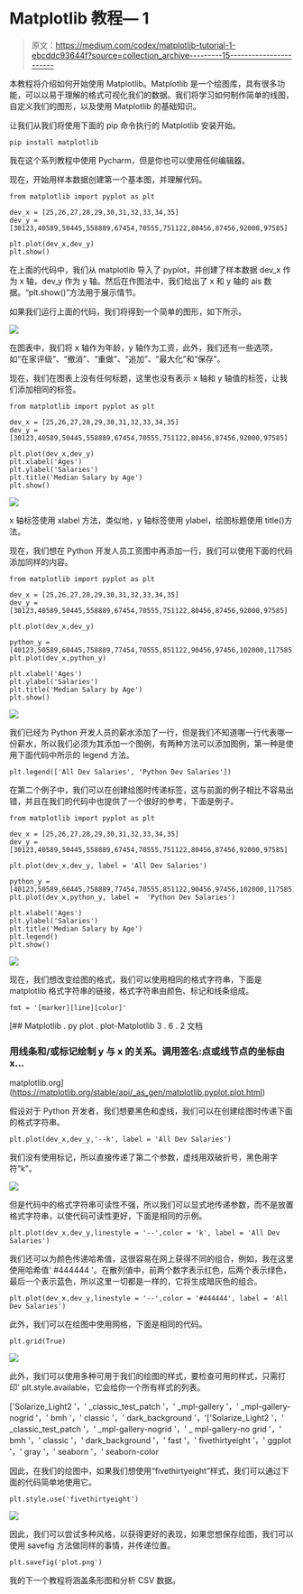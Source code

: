 # Matplotlib 教程— 1

> 原文：<https://medium.com/codex/matplotlib-tutorial-1-ebcddc93644f?source=collection_archive---------15----------------------->

本教程将介绍如何开始使用 Matplotlib。Matplotlib 是一个绘图库，具有很多功能，可以以易于理解的格式可视化我们的数据。我们将学习如何制作简单的线图，自定义我们的图形，以及使用 Matplotlib 的基础知识。

让我们从我们将使用下面的 pip 命令执行的 Matplotlib 安装开始。

```
pip install matplotlib
```

我在这个系列教程中使用 Pycharm，但是你也可以使用任何编辑器。

现在，开始用样本数据创建第一个基本图，并理解代码。

```
from matplotlib import pyplot as plt

dev_x = [25,26,27,28,29,30,31,32,33,34,35]
dev_y = [30123,40589,50445,558889,67454,70555,751122,80456,87456,92000,97585]

plt.plot(dev_x,dev_y)
plt.show()
```

在上面的代码中，我们从 matplotlib 导入了 pyplot，并创建了样本数据 dev_x 作为 x 轴，dev_y 作为 y 轴。然后在作图法中，我们给出了 x 和 y 轴的 ais 数据。“plt.show()”方法用于展示情节。

如果我们运行上面的代码，我们将得到一个简单的图形，如下所示。

![](img/5876d2eeddf80c8471aeca3171097388.png)

在图表中，我们将 x 轴作为年龄，y 轴作为工资，此外，我们还有一些选项，如“在家评级”、“撤消”、“重做”、“追加”、“最大化”和“保存”。

现在，我们在图表上没有任何标题，这里也没有表示 x 轴和 y 轴值的标签，让我们添加相同的标签。

```
from matplotlib import pyplot as plt

dev_x = [25,26,27,28,29,30,31,32,33,34,35]
dev_y = [30123,40589,50445,558889,67454,70555,751122,80456,87456,92000,97585]

plt.plot(dev_x,dev_y)
plt.xlabel('Ages')
plt.ylabel('Salaries')
plt.title('Median Salary by Age')
plt.show()
```

![](img/5f1a9ae5c290b3260b5cb166225ff391.png)

x 轴标签使用 xlabel 方法，类似地，y 轴标签使用 ylabel，绘图标题使用 title()方法。

现在，我们想在 Python 开发人员工资图中再添加一行，我们可以使用下面的代码添加同样的内容。

```
from matplotlib import pyplot as plt

dev_x = [25,26,27,28,29,30,31,32,33,34,35]
dev_y = [30123,40589,50445,558889,67454,70555,751122,80456,87456,92000,97585]

plt.plot(dev_x,dev_y)

python_y = [40123,50589,60445,758889,77454,70555,851122,90456,97456,102000,117585]
plt.plot(dev_x,python_y)

plt.xlabel('Ages')
plt.ylabel('Salaries')
plt.title('Median Salary by Age')
plt.show()
```

![](img/040ca7bfa87ebc9dfd32716a79a5b477.png)

我们已经为 Python 开发人员的薪水添加了一行，但是我们不知道哪一行代表哪一份薪水，所以我们必须为其添加一个图例，有两种方法可以添加图例，第一种是使用下面代码中所示的 legend 方法。

```
plt.legend(['All Dev Salaries', 'Python Dev Salaries'])
```

在第二个例子中，我们可以在创建绘图时传递标签，这与前面的例子相比不容易出错，并且在我们的代码中也提供了一个很好的参考，下面是例子。

```
from matplotlib import pyplot as plt

dev_x = [25,26,27,28,29,30,31,32,33,34,35]
dev_y = [30123,40589,50445,558889,67454,70555,751122,80456,87456,92000,97585]

plt.plot(dev_x,dev_y, label = 'All Dev Salaries')

python_y = [40123,50589,60445,758889,77454,70555,851122,90456,97456,102000,117585]
plt.plot(dev_x,python_y, label =  'Python Dev Salaries')

plt.xlabel('Ages')
plt.ylabel('Salaries')
plt.title('Median Salary by Age')
plt.legend()
plt.show()
```

![](img/8dfcf7815d876946b4a8983977048fc5.png)

现在，我们想改变绘图的格式，我们可以使用相同的格式字符串，下面是 matplotlib 格式字符串的链接，格式字符串由颜色、标记和线条组成。

```
fmt = '[marker][line][color]'
```

[](https://matplotlib.org/stable/api/_as_gen/matplotlib.pyplot.plot.html) [## Matplotlib . py plot . plot-Matplotlib 3 . 6 . 2 文档

### 用线条和/或标记绘制 y 与 x 的关系。调用签名:点或线节点的坐标由 x…

matplotlib.org](https://matplotlib.org/stable/api/_as_gen/matplotlib.pyplot.plot.html) 

假设对于 Python 开发者，我们想要黑色和虚线，我们可以在创建绘图时传递下面的格式字符串。

```
plt.plot(dev_x,dev_y,'--k', label = 'All Dev Salaries')
```

我们没有使用标记，所以直接传递了第二个参数，虚线用双破折号，黑色用字符“k”。

![](img/e222f297e4a3088a52f629c7297af3c7.png)

但是代码中的格式字符串可读性不强，所以我们可以显式地传递参数，而不是放置格式字符串，以使代码可读性更好，下面是相同的示例。

```
plt.plot(dev_x,dev_y,linestyle = '--',color = 'k', label = 'All Dev Salaries')
```

我们还可以为颜色传递哈希值，这很容易在网上获得不同的组合，例如，我在这里使用哈希值' #444444 '。在散列值中，前两个数字表示红色，后两个表示绿色，最后一个表示蓝色，所以这里一切都是一样的，它将生成暗灰色的组合。

```
plt.plot(dev_x,dev_y,linestyle = '--',color = '#444444', label = 'All Dev Salaries')
```

此外，我们可以在绘图中使用网格，下面是相同的代码。

```
plt.grid(True)
```

![](img/98b5def60e10794d25ef5cca43a6de64.png)

此外，我们可以使用多种可用于我们的绘图的样式，要检查可用的样式，只需打印' plt.style.available，它会给你一个所有样式的列表。

['Solarize_Light2 '，' _classic_test_patch '，' _mpl-gallery '，' _mpl-gallery-nogrid '，' bmh '，' classic '，' dark_background '，'['Solarize_Light2 '，' _classic_test_patch '，' _mpl-gallery-nogrid '，' _ mpl-gallery-no grid '，' bmh '，' classic '，' dark_background '，' fast '，' fivethirtyeight '，' ggplot '，' gray '，' seaborn '，' seaborn-color

因此，在我们的绘图中，如果我们想使用“fivethirtyeight”样式，我们可以通过下面的代码简单地使用它。

```
plt.style.use('fivethirtyeight')
```

![](img/ad934e2ac46ba4374d2e1738b9f6e6e0.png)

因此，我们可以尝试多种风格，以获得更好的表现，如果您想保存绘图，我们可以使用 savefig 方法做同样的事情，并传递位置。

```
plt.savefig('plot.png')
```

我的下一个教程将涵盖条形图和分析 CSV 数据。